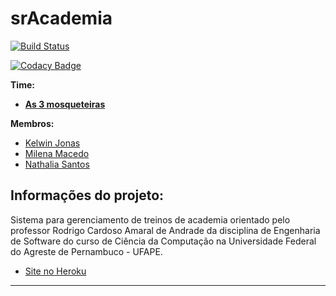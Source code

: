 # srAcademia
[![Build Status](https://travis-ci.org/wtfnath/srAcademia.svg?branch=main)](https://travis-ci.org/wtfnath/srAcademia)

[![Codacy Badge](https://app.codacy.com/project/badge/Grade/ebb2974ab603454abc90172dd244ed32)](https://www.codacy.com/gh/srAcademia/Academia/dashboard?utm_source=github.com&amp;utm_medium=referral&amp;utm_content=srAcademia/Academia&amp;utm_campaign=Badge_Grade)

**Time:**
* [**As 3 mosqueteiras**](https://github.com/srAcademia)

**Membros:**
* [Kelwin Jonas](https://github.com/KelwinJonas)
* [Milena Macedo](https://github.com/MilenaMaced)
* [Nathalia Santos](https://github.com/wtfnath) 


## Informações do projeto:

Sistema para gerenciamento de treinos de academia orientado pelo professor Rodrigo Cardoso Amaral de Andrade da disciplina de Engenharia de Software do curso de Ciência da Computação na Universidade Federal do Agreste de Pernambuco - UFAPE.

* [Site no Heroku](https://serene-plains-68369.herokuapp.com)

--------------------------------------------------------------------------
